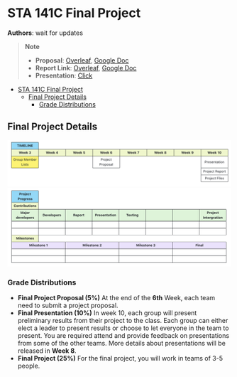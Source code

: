 # STA 141C Final Project
**Authors**: wait for updates
> **Note**
>
> * **Proposal**: [Overleaf](https://www.overleaf.com/9511722223kbdqxmwybcfd), [Google Doc](https://docs.google.com/document/d/1dcO3OXuVgp5WP37fM8YsEkzJwXTj8SWeJz0VrOypLmI/edit?usp=sharing)
> * **Report Link**: [Overleaf](https://www.overleaf.com/3624512345cpgpgkhmhhgz), [Google Doc](https://docs.google.com/document/d/1O6-xgb9vxj_4k-UZL5II3unEeGhPr-5oWcNJRvrE7CU/edit?usp=sharing)
> * **Presentation**: [Click]()

- [STA 141C Final Project](#sta-141c-final-project)
  - [Final Project Details](#final-project-details)
    - [Grade Distributions](#grade-distributions)


## Final Project Details
![](images/2023-01-28-17-19-37.png)
![](images/2023-01-28-17-27-44.png)
### Grade Distributions
* **Final Project Proposal (5%)** At the end of the **6th** Week, each team need to submit a project proposal.
* **Final Presentation (10%)** In week 10, each group will present preliminary results from their project to the class. Each group can either elect a leader to present results or choose to let everyone in the team to present. You are required attend and provide feedback on presentations from some of the other teams. More details about presentations will be released in **Week 8**.
* **Final Project (25%)** For the final project, you will work in teams of 3-5 people.